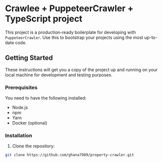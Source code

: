 # Crawlee + PuppeteerCrawler + TypeScript project

This project is a production-ready boilerplate for developing with `PuppeteerCrawler`. Use this to bootstrap your projects using the most up-to-date code.

## Getting Started

These instructions will get you a copy of the project up and running on your local machine for development and testing purposes.

### Prerequisites

You need to have the following installed:

- Node.js
- npm
- Yarn
- Docker (optional)

### Installation

1. Clone the repository:

```sh
git clone https://github.com/ghana7989/property-crawler.git
